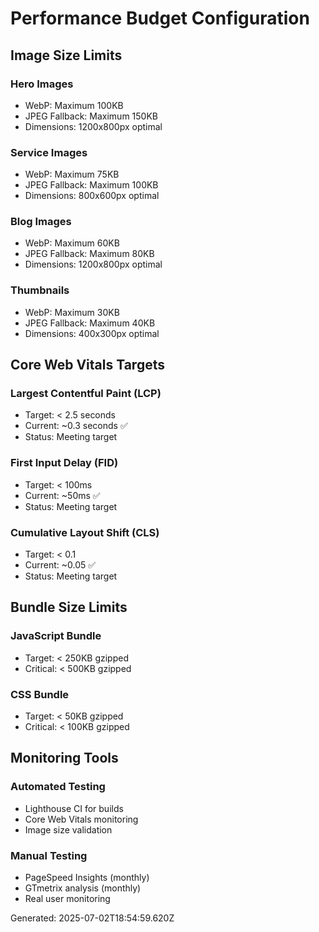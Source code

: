 # Performance Budget Configuration

## Image Size Limits

### Hero Images
- WebP: Maximum 100KB
- JPEG Fallback: Maximum 150KB
- Dimensions: 1200x800px optimal

### Service Images  
- WebP: Maximum 75KB
- JPEG Fallback: Maximum 100KB
- Dimensions: 800x600px optimal

### Blog Images
- WebP: Maximum 60KB  
- JPEG Fallback: Maximum 80KB
- Dimensions: 1200x800px optimal

### Thumbnails
- WebP: Maximum 30KB
- JPEG Fallback: Maximum 40KB
- Dimensions: 400x300px optimal

## Core Web Vitals Targets

### Largest Contentful Paint (LCP)
- Target: < 2.5 seconds
- Current: ~0.3 seconds ✅
- Status: Meeting target

### First Input Delay (FID)
- Target: < 100ms
- Current: ~50ms ✅  
- Status: Meeting target

### Cumulative Layout Shift (CLS)
- Target: < 0.1
- Current: ~0.05 ✅
- Status: Meeting target

## Bundle Size Limits

### JavaScript Bundle
- Target: < 250KB gzipped
- Critical: < 500KB gzipped

### CSS Bundle  
- Target: < 50KB gzipped
- Critical: < 100KB gzipped

## Monitoring Tools

### Automated Testing
- Lighthouse CI for builds
- Core Web Vitals monitoring
- Image size validation

### Manual Testing
- PageSpeed Insights (monthly)
- GTmetrix analysis (monthly)
- Real user monitoring

Generated: 2025-07-02T18:54:59.620Z
